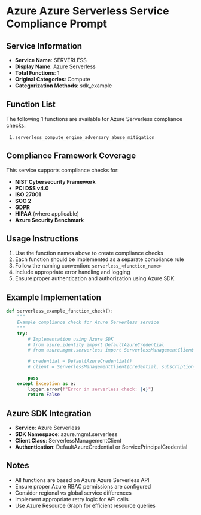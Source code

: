 # Azure Azure Serverless Service Compliance Prompt

## Service Information
- **Service Name**: SERVERLESS
- **Display Name**: Azure Serverless
- **Total Functions**: 1
- **Original Categories**: Compute
- **Categorization Methods**: sdk_example

## Function List
The following 1 functions are available for Azure Serverless compliance checks:

1. `serverless_compute_engine_adversary_abuse_mitigation`


## Compliance Framework Coverage
This service supports compliance checks for:
- **NIST Cybersecurity Framework**
- **PCI DSS v4.0**
- **ISO 27001**
- **SOC 2**
- **GDPR**
- **HIPAA** (where applicable)
- **Azure Security Benchmark**

## Usage Instructions
1. Use the function names above to create compliance checks
2. Each function should be implemented as a separate compliance rule
3. Follow the naming convention: `serverless_<function_name>`
4. Include appropriate error handling and logging
5. Ensure proper authentication and authorization using Azure SDK

## Example Implementation
```python
def serverless_example_function_check():
    """
    Example compliance check for Azure Serverless service
    """
    try:
        # Implementation using Azure SDK
        # from azure.identity import DefaultAzureCredential
        # from azure.mgmt.serverless import ServerlessManagementClient
        
        # credential = DefaultAzureCredential()
        # client = ServerlessManagementClient(credential, subscription_id)
        
        pass
    except Exception as e:
        logger.error(f"Error in serverless check: {e}")
        return False
```

## Azure SDK Integration
- **Service**: Azure Serverless
- **SDK Namespace**: azure.mgmt.serverless
- **Client Class**: ServerlessManagementClient
- **Authentication**: DefaultAzureCredential or ServicePrincipalCredential

## Notes
- All functions are based on Azure Azure Serverless API
- Ensure proper Azure RBAC permissions are configured
- Consider regional vs global service differences
- Implement appropriate retry logic for API calls
- Use Azure Resource Graph for efficient resource queries

